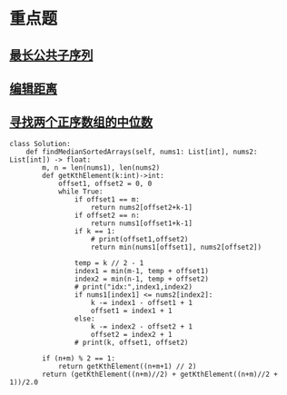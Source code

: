

# 重点题

##  [最长公共子序列](https://leetcode.cn/problems/longest-common-subsequence/description/)



##  [编辑距离](https://leetcode.cn/problems/edit-distance/description/)



## [寻找两个正序数组的中位数](https://leetcode.cn/problems/median-of-two-sorted-arrays/description/)


```
class Solution:
    def findMedianSortedArrays(self, nums1: List[int], nums2: List[int]) -> float:
        m, n = len(nums1), len(nums2)
        def getKthElement(k:int)->int:
            offset1, offset2 = 0, 0
            while True:
                if offset1 == m:
                    return nums2[offset2+k-1]
                if offset2 == n:
                    return nums1[offset1+k-1]
                if k == 1:
                    # print(offset1,offset2)
                    return min(nums1[offset1], nums2[offset2])
                
                temp = k // 2 - 1
                index1 = min(m-1, temp + offset1)
                index2 = min(n-1, temp + offset2)
                # print("idx:",index1,index2)
                if nums1[index1] <= nums2[index2]:
                    k -= index1 - offset1 + 1
                    offset1 = index1 + 1
                else:
                    k -= index2 - offset2 + 1
                    offset2 = index2 + 1
                # print(k, offset1, offset2)
        
        if (n+m) % 2 == 1:
            return getKthElement((n+m+1) // 2)
        return (getKthElement((n+m)//2) + getKthElement((n+m)//2 + 1))/2.0
```

